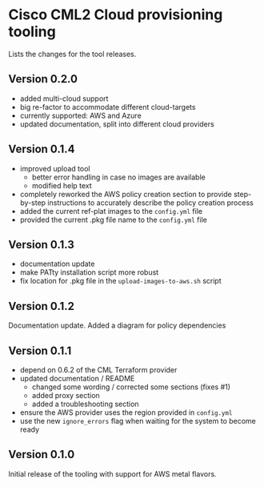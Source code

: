 # Cisco CML2 Cloud provisioning tooling

Lists the changes for the tool releases.

## Version 0.2.0

- added multi-cloud support
- big re-factor to accommodate different cloud-targets
- currently supported: AWS and Azure
- updated documentation, split into different cloud providers

## Version 0.1.4

- improved upload tool
  - better error handling in case no images are available
  - modified help text
- completely reworked the AWS policy creation section to
  provide step-by-step instructions to accurately describe the
  policy creation process
- added the current ref-plat images to the `config.yml` file
- provided the current .pkg file name to the `config.yml` file

## Version 0.1.3

- documentation update
- make PATty installation script more robust
- fix location for .pkg file in the `upload-images-to-aws.sh` script

## Version 0.1.2

Documentation update. Added a diagram for policy dependencies

## Version 0.1.1

- depend on 0.6.2 of the CML Terraform provider
- updated documentation / README
  - changed some wording / corrected some sections (fixes #1)
  - added proxy section
  - added a troubleshooting section
- ensure the AWS provider uses the region provided in `config.yml`
- use the new `ignore_errors` flag when waiting for the system to become ready

## Version 0.1.0

Initial release of the tooling with support for AWS metal flavors.
